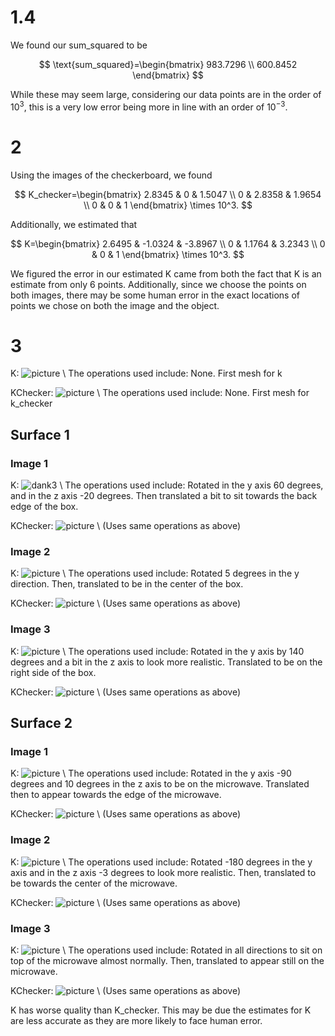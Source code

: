# 1.4

We found our sum_squared to be

$$
    \text{sum_squared}=\begin{bmatrix} 983.7296 \\ 600.8452 \end{bmatrix}
$$

While these may seem large, considering our data points are in the order of $10^3$, this is a very low error being more in line with an order of $10^{-3}$.

# 2

Using the images of the checkerboard, we found

$$
    K_checker=\begin{bmatrix}
        2.8345 & 0 & 1.5047 \\
        0 & 2.8358 & 1.9654 \\
        0 & 0 & 1
    \end{bmatrix} \times 10^3.
$$

Additionally, we estimated that

$$
    K=\begin{bmatrix}
        2.6495 & -1.0324 & -3.8967 \\  
        0 & 1.1764 & 3.2343 \\
        0 & 0 & 1
    \end{bmatrix} \times 10^3.
$$

We figured the error in our estimated K came from both the fact that K is an estimate from only 6 points. Additionally, since we choose the points on both images, there may be some human error in the exact locations of points we chose on both the image and the object.

# 3

K:
![picture](./images/cv1.png) \\
The operations used include: 
None. First mesh for k

KChecker:
![picture](./images/cv2.png) \\
The operations used include: 
None. First mesh for k_checker

## Surface 1

### Image 1

K:
![dank3](./images/dank3.png) \\
The operations used include: 
Rotated in the y axis 60 degrees, and in the z axis -20 degrees. Then translated a bit to sit towards the back edge of the box.

KChecker:
![picture](./images/dank4.png) \\
(Uses same operations as above)

### Image 2

K:
![picture](./images/dank5.png) \\
The operations used include:
Rotated 5 degrees in the y direction. Then, translated to be in the center of the box.

KChecker:
![picture](./images/dank6.png) \\
(Uses same operations as above)

### Image 3

K:
![picture](./images/dank7.png) \\
The operations used include:
Rotated in the y axis by 140 degrees and a bit in the z axis to look more realistic. Translated to be on the right side of the box.

KChecker:
![picture](./images/dank8.png) \\
(Uses same operations as above)

## Surface 2

### Image 1

K:
![picture](./images/dank9.png) \\
The operations used include:
Rotated in the y axis -90 degrees and 10 degrees in the z axis to be on the microwave. Translated then to appear towards the edge of the microwave.

KChecker:
![picture](./images/dank10.png) \\
(Uses same operations as above)

### Image 2

K:
![picture](./images/dank11.png) \\
The operations used include:
Rotated -180 degrees in the y axis and in the z axis -3 degrees to look more realistic. Then, translated to be towards the center of the microwave.

KChecker:
![picture](./images/dank12.png) \\
(Uses same operations as above)

### Image 3

K:
![picture](./images/dank13.png) \\
The operations used include:
Rotated in all directions to sit on top of the microwave almost normally. Then, translated to appear still on the microwave.

KChecker:
![picture](./images/dank14.png) \\
(Uses same operations as above)

K has worse quality than K_checker. This may be due the estimates for K are less accurate as they are more likely to face human error.
